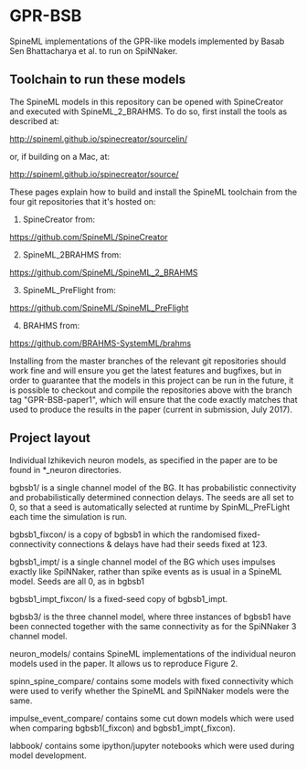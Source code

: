 # GPR-BSB

SpineML implementations of the GPR-like models implemented by Basab Sen
Bhattacharya et al. to run on SpiNNaker.

## Toolchain to run these models

The SpineML models in this repository can be opened with SpineCreator
and executed with SpineML_2_BRAHMS. To do so, first install the tools
as described at:

http://spineml.github.io/spinecreator/sourcelin/

or, if building on a Mac, at:

http://spineml.github.io/spinecreator/source/

These pages explain how to build and install the SpineML toolchain
from the four git repositories that it's hosted on:

1) SpineCreator from:

https://github.com/SpineML/SpineCreator

2) SpineML_2BRAHMS from:

https://github.com/SpineML/SpineML_2_BRAHMS

3) SpineML_PreFlight from:

https://github.com/SpineML/SpineML_PreFlight

4) BRAHMS from:

https://github.com/BRAHMS-SystemML/brahms

Installing from the master branches of the relevant git repositories
should work fine and will ensure you get the latest features and bugfixes,
but in order to guarantee that the models in this project
can be run in the future, it is possible to checkout and compile the repositories
above with the branch tag "GPR-BSB-paper1", which will ensure that the code
exactly matches that used to produce the results in the paper (current in submission, July 2017).

## Project layout

Individual Izhikevich neuron models, as specified in the paper are to be
found in *_neuron directories.

bgbsb1/ is a single channel model of the BG. It has probabilistic
connectivity and probabilistically determined connection delays. The
seeds are all set to 0, so that a seed is automatically selected at
runtime by SpinML_PreFLight each time the simulation is run.

bgbsb1_fixcon/ is a copy of bgbsb1 in which the randomised
fixed-connectivity connections & delays have had their seeds fixed at
123.

bgbsb1_impt/ is a single channel model of the BG which uses impulses
exactly like SpiNNaker, rather than spike events as is usual in a
SpineML model. Seeds are all 0, as in bgbsb1

bgbsb1_impt_fixcon/ Is a fixed-seed copy of bgbsb1_impt.

bgbsb3/ is the three channel model, where three instances of bgbsb1
have been connected together with the same connectivity as for the
SpiNNaker 3 channel model.

neuron_models/ contains SpineML implementations of the individual
neuron models used in the paper. It allows us to reproduce Figure 2.

spinn_spine_compare/ contains some models with fixed connectivity
which were used to verify whether the SpineML and SpiNNaker models
were the same.

impulse_event_compare/ contains some cut down models which were used
when comparing bgbsb1(_fixcon) and bgbsb1_impt(_fixcon).

labbook/ contains some ipython/jupyter notebooks which were used
during model development.
